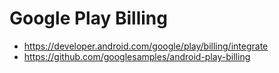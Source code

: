 # Google Play Billing

* https://developer.android.com/google/play/billing/integrate
* https://github.com/googlesamples/android-play-billing
